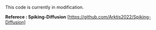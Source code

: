 This code is currently in modification.

**Referece : Spiking-Diffusion** [https://github.com/Arktis2022/Spiking-Diffusion]
